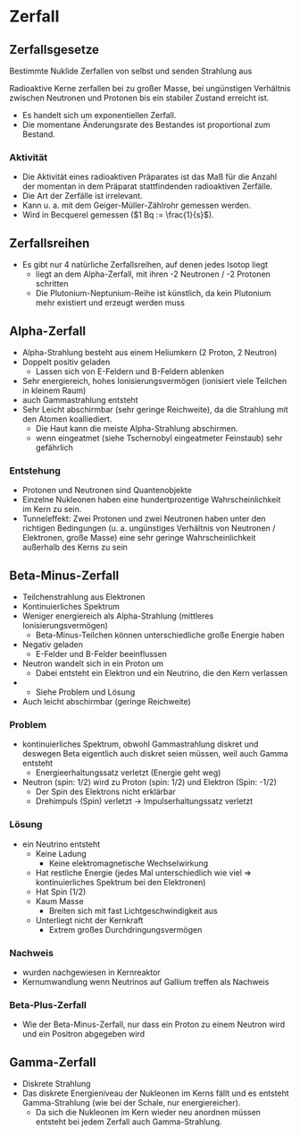 # Zerfall

## Zerfallsgesetze

Bestimmte Nuklide Zerfallen von selbst und senden Strahlung aus

Radioaktive Kerne zerfallen bei zu großer Masse, bei ungünstigen Verhältnis zwischen Neutronen und Protonen bis ein stabiler Zustand erreicht ist.

- Es handelt sich um exponentiellen Zerfall.
- Die momentane Änderungsrate des Bestandes ist proportional zum Bestand.

### Aktivität

- Die Aktivität eines radioaktiven Präparates ist das Maß für die Anzahl der momentan in dem Präparat stattfindenden radioaktiven Zerfälle.
- Die Art der Zerfälle ist irrelevant.
- Kann u. a. mit dem Geiger-Müller-Zählrohr gemessen werden.
- Wird in Becquerel gemessen ($1 Bq := \frac{1}{s}$).

## Zerfallsreihen

- Es gibt nur 4 natürliche Zerfallsreihen, auf denen jedes Isotop liegt
  - liegt an dem Alpha-Zerfall, mit ihren -2 Neutronen / -2 Protonen schritten
  - Die Plutonium-Neptunium-Reihe ist künstlich, da kein Plutonium mehr existiert und erzeugt werden muss

## Alpha-Zerfall

- Alpha-Strahlung besteht aus einem Heliumkern (2 Proton, 2 Neutron)
- Doppelt positiv geladen
  - Lassen sich von E-Feldern und B-Feldern ablenken
- Sehr energiereich, hohes Ionisierungsvermögen (ionisiert viele Teilchen in kleinem Raum)
- auch Gammastrahlung entsteht
- Sehr Leicht abschirmbar (sehr geringe Reichweite), da die Strahlung mit den Atomen koalliediert.
  - Die Haut kann die meiste Alpha-Strahlung abschirmen.
  - wenn eingeatmet (siehe Tschernobyl eingeatmeter Feinstaub) sehr gefährlich

### Entstehung

- Protonen und Neutronen sind Quantenobjekte
- Einzelne Nukleonen haben eine hundertprozentige Wahrscheinlichkeit im Kern zu sein.
- Tunneleffekt: Zwei Protonen und zwei Neutronen haben unter den richtigen Bedingungen (u. a. ungünstiges Verhältnis von Neutronen / Elektronen, große Masse) eine sehr geringe Wahrscheinlichkeit außerhalb des Kerns zu sein

## Beta-Minus-Zerfall

- Teilchenstrahlung aus Elektronen
- Kontinuierliches Spektrum
- Weniger energiereich als Alpha-Strahlung (mittleres Ionisierungsvermögen)
  - Beta-Minus-Teilchen können unterschiedliche große Energie haben
- Negativ geladen
  - E-Felder und B-Felder beeinflussen
- Neutron wandelt sich in ein Proton um
  - Dabei entsteht ein Elektron und ein Neutrino, die den Kern verlassen
- - Siehe Problem und Lösung
- Auch leicht abschirmbar (geringe Reichweite)

### Problem

- kontinuierliches Spektrum, obwohl Gammastrahlung diskret und deswegen Beta eigentlich auch diskret seien müssen, weil auch Gamma entsteht
  - Energieerhaltungssatz verletzt (Energie geht weg)
- Neutron (spin: 1/2) wird zu Proton (spin: 1/2) und Elektron (Spin: -1/2)
  - Der Spin des Elektrons nicht erklärbar
  - Drehimpuls (Spin) verletzt -> Impulserhaltungssatz verletzt

### Lösung

- ein Neutrino entsteht
  - Keine Ladung
    - Keine elektromagnetische Wechselwirkung
  - Hat restliche Energie (jedes Mal unterschiedlich wie viel => kontinuierliches Spektrum bei den Elektronen)
  - Hat Spin (1/2)
  - Kaum Masse
    - Breiten sich mit fast Lichtgeschwindigkeit aus
  - Unterliegt nicht der Kernkraft
    - Extrem großes Durchdringungsvermögen

### Nachweis

- wurden nachgewiesen in Kernreaktor
- Kernumwandlung wenn Neutrinos auf Gallium treffen als Nachweis

### Beta-Plus-Zerfall

- Wie der Beta-Minus-Zerfall, nur dass ein Proton zu einem Neutron wird und ein Positron abgegeben wird

## Gamma-Zerfall

- Diskrete Strahlung
- Das diskrete Energieniveau der Nukleonen im Kerns fällt und es entsteht Gamma-Strahlung (wie bei der Schale, nur energiereicher).
  - Da sich die Nukleonen im Kern wieder neu anordnen müssen entsteht bei jedem Zerfall auch Gamma-Strahlung.
